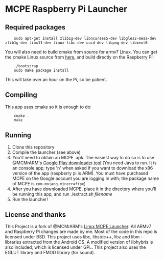 MCPE Raspberry Pi Launcher
===================

## Required packages

```
    sudo apt-get install zlib1g-dev libncurses5-dev libgles2-mesa-dev zlib1g-dev libx11-dev linux-libc-dev uuid-dev libpng-dev libxext6
```

You will also need to build cmake from source for armv7 Linux. You can get the cmake Linux source from [here](https://cmake.org/files/v3.7/cmake-3.7.1.tar.gz), and build directly on the Raspberry Pi:

```
	./bootstrap
	sudo make package install
```

This will take over an hour on the Pi, so be patient.


## Compiling
This app uses cmake so it is enough to do:

```
    cmake .
    make
```

## Running
1. Clone this repository
2. Compile the launcher (see above)
3. You'll need to obtain an MCPE .apk. The easiest way to do so is to use @MCMrARM's
[Google Play downloader tool](https://github.com/MCMrARM/google_play_downloader) (You need Java to run. It is an console app; type 'n' when asked if you want to download the x86 version of the app (raspberry pi is ARM). You must have purchased MCPE
on the Google account you are logging in with; the package name of MCPE is `com.mojang.minecraftpe`)
4. After you have downloaded MCPE, place it in the directory where you'll be running this app, and run ./extract.sh _filename_
5. Run the launcher!


## License and thanks
This Project is a fork of @MCMrARM's [Linux MCPE Launcher](https://github.com/MCMrARM/mcpelauncher-linux). All ARMv7 and Raspberry Pi changes are made by me.
Most of the code in this repo is licensed under BSD. This project uses libc, libstdc++, libz and libm - libraries
extracted from the Android OS. A modified version of libhybris is also included, which is licensed under GPL. This project
also uses the EGLUT library and FMOD library (for sound).
